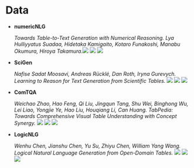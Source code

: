 # Data

- __numericNLG__
 
  _Towards Table-to-Text Generation with Numerical Reasoning. Lya Hulliyyatus Suadaa, Hidetaka Kamigaito, Kotaro Funakoshi, Manabu Okumura, Hiroya Takamura.<img src='https://img.shields.io/badge/ACL-2021-darkred'> <a href='https://aclanthology.org/2021.acl-long.115.pdf'><img src='https://img.shields.io/badge/PDF-blue'></a> <a href='https://huggingface.co/datasets/kasnerz/numericnlg?row=0'><img src='https://img.shields.io/badge/Dataset-gold'></a>_

- __SciGen__
 
  _Nafise Sadat Moosavi, Andreas Rücklé, Dan Roth, Iryna Gurevych. Learning to Reason for Text Generation from Scientific Tables. <img src='https://img.shields.io/badge/arXiv-2021-darkred'> <a href='https://arxiv.org/abs/2104.08296'><img src='https://img.shields.io/badge/PDF-blue'></a> <a href='https://github.com/UKPLab/SciGen/tree/main'><img src='https://img.shields.io/badge/Dataset-gold'></a>_

-  __ComTQA__
  
   _Weichao Zhao, Hao Feng, Qi Liu, Jingqun Tang, Shu Wei, Binghong Wu, Lei Liao, Yongjie Ye, Hao Liu, Houqiang Li, Can Huang. TabPedia: Towards Comprehensive Visual Table Understanding with Concept Synergy. <img src='https://img.shields.io/badge/arXiv-2024-darkred'> <a href='https://arxiv.org/abs/2406.01326'><img src='https://img.shields.io/badge/PDF-blue'></a> <a href='https://huggingface.co/datasets/ByteDance/ComTQA'><img src='https://img.shields.io/badge/Dataset-gold'></a>_

-  __LogicNLG__
  
   _Wenhu Chen, Jianshu Chen, Yu Su, Zhiyu Chen, William Yang Wang. Logical Natural Language Generation from Open-Domain Tables. <img src='https://img.shields.io/badge/ACL-2020-red'> <a href='https://aclanthology.org/2020.acl-main.708/'><img src='https://img.shields.io/badge/PDF-blue'></a> <a href='https://github.com/wenhuchen/LogicNLG'><img src='https://img.shields.io/badge/Dataset-gold'></a>_
